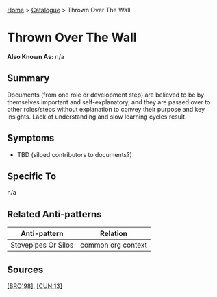 [Home](../README.md) > [Catalogue](../Antipatterns_catalogue.md) > Thrown Over The Wall


# Thrown Over The Wall

**Also Known As:** n/a


## Summary

Documents (from one role or development step) are believed to be by themselves important and self-explanatory, and they are passed over to other roles/steps without explanation to convey their purpose and key insights.  Lack of understanding and slow learning cycles result.


## Symptoms

 - TBD (siloed contributors to documents?)

## Specific To

n/a

## Related Anti-patterns

|Anti-pattern  | Relation |
|--|--|
| Stovepipes Or Silos | common org context |

## Sources

[[BRO'98]](../References.md), [[CUN'13]](../References.md)
